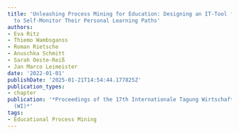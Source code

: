 ```yaml
---
title: 'Unleashing Process Mining for Education: Designing an IT-Tool for Students
  to Self-Monitor Their Personal Learning Paths'
authors:
- Eva Ritz
- Thiemo Wambsganss
- Roman Rietsche
- Anuschka Schmitt
- Sarah Oeste-Reiß
- Jan Marco Leimeister
date: '2022-01-01'
publishDate: '2025-01-21T14:54:44.177825Z'
publication_types:
- chapter
publication: '*Proceedings of the 17th Internationale Tagung Wirtschaftsinformatik
  (WI)*'
tags:
- Educational Process Mining
---
```

